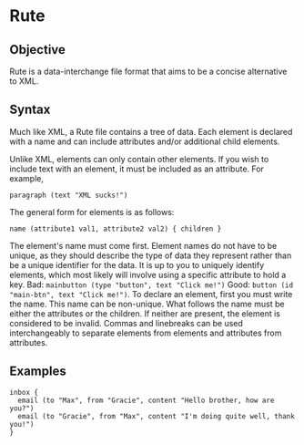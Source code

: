 # Rute

## Objective
Rute is a data-interchange file format that aims to be a concise alternative to XML.

## Syntax
Much like XML, a Rute file contains a tree of data. Each element is declared with a name and can include attributes and/or additional child elements.

Unlike XML, elements can only contain other elements. If you wish to include text with an element, it must be included as an attribute. For example,
```
paragraph (text "XML sucks!")
```
The general form for elements is as follows:
```
name (attribute1 val1, attribute2 val2) { children }
```
The element's name must come first. Element names do not have to be unique, as they should describe the type of data they represent rather than be a unique identifier for the data. It is up to you to uniquely identify elements, which most likely will involve using a specific attribute to hold a key.
Bad: `mainbutton (type "button", text "Click me!")`
Good: `button (id "main-btn", text "Click me!")`.
To declare an element, first you must write the name. This name can be non-unique.
What follows the name must be either the attributes or the children. If neither are present, the element is considered to be invalid.
Commas and linebreaks can be used interchangeably to separate elements from elements and attributes from attributes.
## Examples
```
inbox {
  email (to "Max", from "Gracie", content "Hello brother, how are you?")
  email (to "Gracie", from "Max", content "I'm doing quite well, thank you!")
}
```
